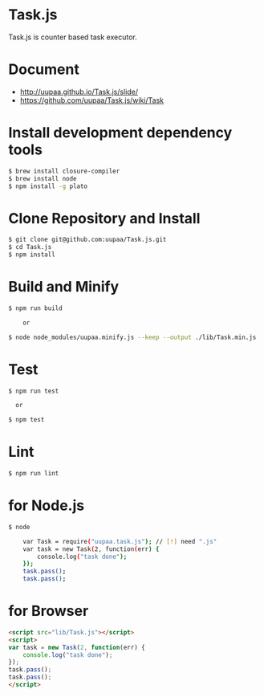 Task.js
=======

Task.js is counter based task executor.


# Document

- http://uupaa.github.io/Task.js/slide/
- https://github.com/uupaa/Task.js/wiki/Task

# Install development dependency tools

```sh
$ brew install closure-compiler
$ brew install node
$ npm install -g plato
```

# Clone Repository and Install

```sh
$ git clone git@github.com:uupaa/Task.js.git
$ cd Task.js
$ npm install
```

# Build and Minify

```sh
$ npm run build

    or

$ node node_modules/uupaa.minify.js --keep --output ./lib/Task.min.js ./lib/Task.js
```

# Test

```sh
$ npm run test

  or

$ npm test
```

# Lint

```sh
$ npm run lint
```

# for Node.js
```sh
$ node

    var Task = require("uupaa.task.js"); // [!] need ".js"
    var task = new Task(2, function(err) {
        console.log("task done");
    });
    task.pass();
    task.pass();
```

# for Browser

```html
<script src="lib/Task.js"></script>
<script>
var task = new Task(2, function(err) {
    console.log("task done");
});
task.pass();
task.pass();
</script>
```

